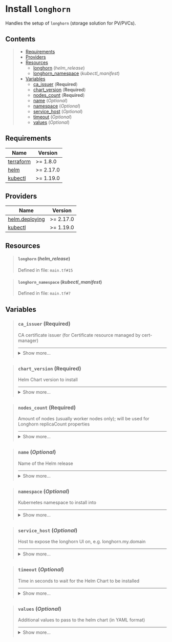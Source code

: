 # Install `longhorn`

Handles the setup of `longhorn` (storage solution for PV/PVCs).
## Contents

<blockquote>

- [Requirements](#requirements)
- [Providers](#providers)
- [Resources](#resources)
  - [longhorn](#longhorn-helm_release) (*helm_release*)
  - [longhorn_namespace](#longhorn_namespace-kubectl_manifest) (*kubectl_manifest*)
- [Variables](#variables)
  - [ca_issuer](#ca_issuer-required) (**Required**)
  - [chart_version](#chart_version-required) (**Required**)
  - [nodes_count](#nodes_count-required) (**Required**)
  - [name](#name-optional) (*Optional*)
  - [namespace](#namespace-optional) (*Optional*)
  - [service_host](#service_host-optional) (*Optional*)
  - [timeout](#timeout-optional) (*Optional*)
  - [values](#values-optional) (*Optional*)</blockquote>

## Requirements

| Name | Version |
|------|---------|
| <a name="requirement_terraform"></a> [terraform](#requirement\_terraform) | >= 1.8.0 |
| <a name="requirement_helm"></a> [helm](#requirement\_helm) | >= 2.17.0 |
| <a name="requirement_kubectl"></a> [kubectl](#requirement\_kubectl) | >= 1.19.0 |
## Providers

| Name | Version |
|------|---------|
| <a name="provider_helm.deploying"></a> [helm.deploying](#provider\_helm.deploying) | >= 2.17.0 |
| <a name="provider_kubectl"></a> [kubectl](#provider\_kubectl) | >= 1.19.0 |


## Resources
<blockquote>

#### `longhorn` (_helm_release_)
Defined in file: `main.tf#15`
</blockquote>
<blockquote>

#### `longhorn_namespace` (_kubectl_manifest_)
Defined in file: `main.tf#7`
</blockquote>

## Variables
<blockquote>

### `ca_issuer` (**Required**)
CA certificate issuer (for Certificate resource managed by cert-manager)

<details style="border-top-color: inherit; border-top-width: 0.1em; border-top-style: solid; padding-top: 0.5em; padding-bottom: 0.5em;">
  <summary>Show more...</summary>

  **Type**:
  ```hcl
  string
  ```
  Defined in file: `variables.tf#11`

</details>
</blockquote>
<blockquote>

### `chart_version` (**Required**)
Helm Chart version to install

<details style="border-top-color: inherit; border-top-width: 0.1em; border-top-style: solid; padding-top: 0.5em; padding-bottom: 0.5em;">
  <summary>Show more...</summary>

  **Type**:
  ```hcl
  string
  ```
  Defined in file: `variables.tf#1`

</details>
</blockquote>
<blockquote>

### `nodes_count` (**Required**)
Amount of nodes (usually worker nodes only); will be used for Longhorn replicaCount properties

<details style="border-top-color: inherit; border-top-width: 0.1em; border-top-style: solid; padding-top: 0.5em; padding-bottom: 0.5em;">
  <summary>Show more...</summary>

  **Type**:
  ```hcl
  number
  ```
  Defined in file: `variables.tf#6`

</details>
</blockquote>
<blockquote>

### `name` (*Optional*)
Name of the Helm release

<details style="border-top-color: inherit; border-top-width: 0.1em; border-top-style: solid; padding-top: 0.5em; padding-bottom: 0.5em;">
  <summary>Show more...</summary>

  **Type**:
  ```hcl
  string
  ```
  **Default**:
  ```json
  "longhorn-release"
  ```
  Defined in file: `variables.tf#16`

</details>
</blockquote>
<blockquote>

### `namespace` (*Optional*)
Kubernetes namespace to install into

<details style="border-top-color: inherit; border-top-width: 0.1em; border-top-style: solid; padding-top: 0.5em; padding-bottom: 0.5em;">
  <summary>Show more...</summary>

  **Type**:
  ```hcl
  string
  ```
  **Default**:
  ```json
  "longhorn-system"
  ```
  Defined in file: `variables.tf#23`

</details>
</blockquote>
<blockquote>

### `service_host` (*Optional*)
Host to expose the longhorn UI on, e.g. longhorn.my.domain

<details style="border-top-color: inherit; border-top-width: 0.1em; border-top-style: solid; padding-top: 0.5em; padding-bottom: 0.5em;">
  <summary>Show more...</summary>

  **Type**:
  ```hcl
  string
  ```
  **Default**:
  ```json
  "longhorn.my.world"
  ```
  Defined in file: `variables.tf#44`

</details>
</blockquote>
<blockquote>

### `timeout` (*Optional*)
Time in seconds to wait for the Helm Chart to be installed

<details style="border-top-color: inherit; border-top-width: 0.1em; border-top-style: solid; padding-top: 0.5em; padding-bottom: 0.5em;">
  <summary>Show more...</summary>

  **Type**:
  ```hcl
  number
  ```
  **Default**:
  ```json
  120
  ```
  Defined in file: `variables.tf#30`

</details>
</blockquote>
<blockquote>

### `values` (*Optional*)
Additional values to pass to the helm chart (in YAML format)

<details style="border-top-color: inherit; border-top-width: 0.1em; border-top-style: solid; padding-top: 0.5em; padding-bottom: 0.5em;">
  <summary>Show more...</summary>

  **Type**:
  ```hcl
  string
  ```
  **Default**:
  ```json
  ""
  ```
  Defined in file: `variables.tf#37`

</details>
</blockquote>

